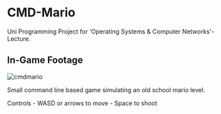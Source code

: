# CMD-Mario
Uni Programming Project for 'Operating Systems & Computer Networks'-Lecture.    

## In-Game Footage

![cmdmario](https://user-images.githubusercontent.com/39858598/122389865-af0c3900-cf71-11eb-95f2-1392e7716e29.gif)

Small command line based game simulating an old school mario level.    
    
Controls - WASD or arrows to move
         - Space to shoot
